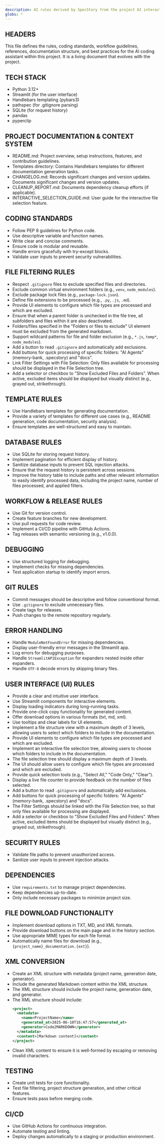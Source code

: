 ```yaml
---
description: AI rules derived by SpecStory from the project AI interaction history
globs: *
---
```


## HEADERS

This file defines the rules, coding standards, workflow guidelines, references, documentation structure, and best practices for the AI coding assistant within this project. It is a living document that evolves with the project.

## TECH STACK

*   Python 3.12+
*   Streamlit (for the user interface)
*   Handlebars templating (pybars3)
*   pathspec (for .gitignore parsing)
*   SQLite (for request history)
*   pandas
*   pyperclip

## PROJECT DOCUMENTATION & CONTEXT SYSTEM

*   README.md: Project overview, setup instructions, features, and contribution guidelines.
*   Templates directory: Contains Handlebars templates for different documentation generation tasks.
*   CHANGELOG.md: Records significant changes and version updates. Documents significant changes and version updates.
*   CLEANUP_REPORT.md: Documents dependency cleanup efforts (if applicable).
*   INTERACTIVE_SELECTION_GUIDE.md: User guide for the interactive file selection feature.

## CODING STANDARDS

*   Follow PEP 8 guidelines for Python code.
*   Use descriptive variable and function names.
*   Write clear and concise comments.
*   Ensure code is modular and reusable.
*   Handle errors gracefully with try-except blocks.
*   Validate user inputs to prevent security vulnerabilities.

## FILE FILTERING RULES

*   Respect `.gitignore` files to exclude specified files and directories.
*   Exclude common virtual environment folders (e.g., `venv`, `node_modules`).
*   Exclude package lock files (e.g., `package-lock.json`).
*   Define file extensions to be processed (e.g., `.py`, `.js`, `.md`).
*   Provide UI elements to configure which file types are processed and which are excluded.
*   Ensure that when a parent folder is unchecked in the file tree, all subfolders and files within it are also deactivated.
*   Folders/files specified in the "Folders or files to exclude" UI element must be excluded from the generated markdown.
*   Support wildcard patterns for file and folder exclusion (e.g., `*.js`, `temp*`, `node_modules`).
*   Add a button to read `.gitignore` and automatically add exclusions.
*   Add buttons for quick processing of specific folders: "AI Agents" (memory-bank, .specstory) and "docs".
*   Link Filter Settings with File Selection: Only files available for processing should be displayed in the File Selection tree.
*   Add a selector or checkbox to "Show Excluded Files and Folders". When active, excluded items should be displayed but visually distinct (e.g., grayed out, strikethrough).

## TEMPLATE RULES

*   Use Handlebars templates for generating documentation.
*   Provide a variety of templates for different use cases (e.g., README generation, code documentation, security analysis).
*   Ensure templates are well-structured and easy to maintain.

## DATABASE RULES

*   Use SQLite for storing request history.
*   Implement pagination for efficient display of history.
*   Sanitize database inputs to prevent SQL injection attacks.
*   Ensure that the request history is persistent across sessions.
*   Improve the history table to include paths and other relevant information to easily identify processed data, including the project name, number of files processed, and applied filters.

## WORKFLOW & RELEASE RULES

*   Use Git for version control.
*   Create feature branches for new development.
*   Use pull requests for code review.
*   Implement a CI/CD pipeline with GitHub Actions.
*   Tag releases with semantic versioning (e.g., v1.0.0).

## DEBUGGING

*   Use structured logging for debugging.
*   Implement checks for missing dependencies.
*   Test application startup to identify import errors.

## GIT RULES

*   Commit messages should be descriptive and follow conventional format.
*   Use `.gitignore` to exclude unnecessary files.
*   Create tags for releases.
*   Push changes to the remote repository regularly.

## ERROR HANDLING

*   Handle `ModuleNotFoundError` for missing dependencies.
*   Display user-friendly error messages in the Streamlit app.
*   Log errors for debugging purposes.
*   Handle `StreamlitAPIException` for expanders nested inside other expanders.
*   Handle `UTF-8` decode errors by skipping binary files.

## USER INTERFACE (UI) RULES

*   Provide a clear and intuitive user interface.
*   Use Streamlit components for interactive elements.
*   Display loading indicators during long-running tasks.
*   Provide one-click copy functionality for generated content.
*   Offer download options in various formats (txt, md, xml).
*   Use tooltips and clear labels for UI elements.
*   Implement a file structure view with a maximum depth of 3 levels, allowing users to select which folders to include in the documentation.
*   Provide UI elements to configure which file types are processed and which are excluded.
*   Implement an interactive file selection tree, allowing users to choose which folders to include in the documentation.
*   The file selection tree should display a maximum depth of 3 levels.
*   The UI should allow users to configure which file types are processed and which are excluded.
*   Provide quick selection tools (e.g., "Select All," "Code Only," "Clear").
*   Display a live file counter to provide feedback on the number of files selected.
*   Add a button to read `.gitignore` and automatically add exclusions.
*   Add buttons for quick processing of specific folders: "AI Agents" (memory-bank, .specstory) and "docs".
*   The Filter Settings should be linked with the File Selection tree, so that only files available for processing are displayed.
*   Add a selector or checkbox to "Show Excluded Files and Folders". When active, excluded items should be displayed but visually distinct (e.g., grayed out, strikethrough).

## SECURITY RULES

*   Validate file paths to prevent unauthorized access.
*   Sanitize user inputs to prevent injection attacks.

## DEPENDENCIES

*   Use `requirements.txt` to manage project dependencies.
*   Keep dependencies up-to-date.
*   Only include necessary packages to minimize project size.

## FILE DOWNLOAD FUNCTIONALITY

*   Implement download options in TXT, MD, and XML formats.
*   Provide download buttons on the main page and in the history section.
*   Use appropriate MIME types for each file format.
*   Automatically name files for download (e.g., `{project_name}_documentation.{ext}`).

## XML CONVERSION

*   Create an XML structure with metadata (project name, generation date, generator).
*   Include the generated Markdown content within the XML structure.
*   The XML structure should include the project name, generation date, and generator.
*   The XML structure should include:
    ```xml
    <project>
      <metadata>
        <name>ProjectName</name>
        <generated_at>2025-06-10T16:47:57</generated_at>
        <generator>Code2MARKDOWN</generator>
      </metadata>
      <content>[Markdown content]</content>
    </project>
    ```
*   Clean XML content to ensure it is well-formed by escaping or removing invalid characters.

## TESTING

*   Create unit tests for core functionality.
*   Test file filtering, project structure generation, and other critical features.
*   Ensure tests pass before merging code.

## CI/CD

*   Use GitHub Actions for continuous integration.
*   Automate testing and linting.
*   Deploy changes automatically to a staging or production environment.